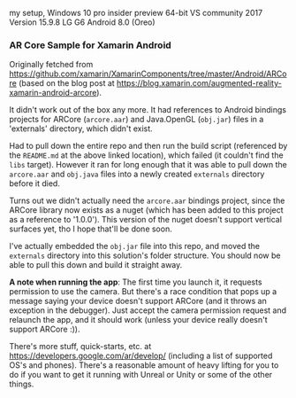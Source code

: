 my setup,
Windows 10 pro insider preview 64-bit 
VS community 2017 Version 15.9.8
LG G6 Android 8.0 (Oreo)



### AR Core Sample for Xamarin Android

Originally fetched from https://github.com/xamarin/XamarinComponents/tree/master/Android/ARCore (based on the blog post at https://blog.xamarin.com/augmented-reality-xamarin-android-arcore). 

It didn't work out of the box any more. It had references to Android bindings projects for ARCore (`arcore.aar`) and Java.OpenGL (`obj.jar`) files in a 'externals' directory, which didn't exist.

Had to pull down the entire repo and then run the build script (referenced by the `README.md` at the above linked location), which failed (it couldn't find the `libs` target). However it ran for long enough that it was able to pull down the `arcore.aar` and `obj.java` files into a newly created `externals` directory before it died.

Turns out we didn't actually need the `arcore.aar` bindings project, since the ARCore library now exists as a nuget (which has been added to this project as a reference to '1.0.0'). This version of the nuget doesn't support vertical surfaces yet, tho I hope that'll be done soon.

I've actually embedded the `obj.jar` file into this repo, and moved the `externals` directory into this solution's folder structure. You should now be able to pull this down and build it straight away.

**A note when running the app**: The first time you launch it, it requests permission to use the camera. But there's a race condition that pops up a message saying your device doesn't support ARCore (and it throws an exception in the debugger). Just accept the camera permission request and relaunch the app, and it should work (unless your device really doesn't support ARCore :)).

There's more stuff, quick-starts, etc. at https://developers.google.com/ar/develop/ (including a list of supported OS's and phones). There's a reasonable amount of heavy lifting for you to do if you want to get it running with Unreal or Unity or some of the other things.

